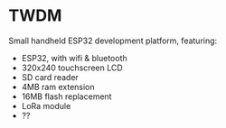 # TWDM

Small handheld ESP32 development platform, featuring:
- ESP32, with wifi & bluetooth
- 320x240 touchscreen LCD
- SD card reader
- 4MB ram extension
- 16MB flash replacement
- LoRa module
- ??
